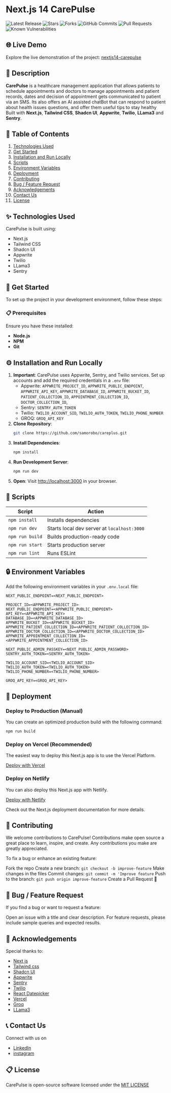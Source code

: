 # Next.js 14 CarePulse

![Latest Release](https://img.shields.io/github/v/release/ladunjexa/nextjs14-carepulse)
![Stars](https://img.shields.io/github/stars/ladunjexa/nextjs14-carepulse)
![Forks](https://img.shields.io/github/forks/ladunjexa/nextjs14-carepulse)
![GitHub Commits](https://img.shields.io/github/commits-since/ladunjexa/nextjs14-carepulse/latest)
![Pull Requests](https://img.shields.io/github/issues-pr/ladunjexa/nextjs14-carepulse)
![Known Vulnerabilities](https://snyk.io/test/github/ladunjexa/nextjs14-carepulse/badge.svg)

## 🌐 Live Demo
Explore the live demonstration of the project: [nextjs14-carepulse](#)

## 📝 Description
**CarePulse** is a healthcare management application that allows patients to schedule appointments and doctors to manage appointments and patient records, dates and decision of  appointment gets communicated to patient via an SMS. Its also offers an AI assisted chatBot that can respond to patient about health issues questions, and offer them useful tips to stay healthy Built with **Next.js**, **Tailwind CSS**, **Shadcn UI**, **Appwrite**, **Twilio**, **LLama3** and **Sentry**.

## 📖 Table of Contents
1. [Technologies Used](#technologies-used)
2. [Get Started](#get-started)
3. [Installation and Run Locally](#installation-and-run-locally)
4. [Scripts](#scripts)
5. [Environment Variables](#environment-variables)
6. [Deployment](#deployment)
7. [Contributing](#contributing)
8. [Bug / Feature Request](#bug--feature-request)
9. [Acknowledgements](#acknowledgements)
10. [Contact Us](#contact-us)
11. [License](#license)

## ✨ Technologies Used
CarePulse is built using:
- Next.js
- Tailwind CSS
- Shadcn UI
- Appwrite
- Twilio
- LLama3
- Sentry

## 🧰 Get Started
To set up the project in your development environment, follow these steps:

### 📋 Prerequisites
Ensure you have these installed:
- **Node.js**
- **NPM**
- **Git**

## ⚙️ Installation and Run Locally
1. **Important**: CarePulse uses Appwrite, Sentry,  and Twilio services. Set up accounts and add the required credentials in a `.env` file:
    - Appwrite: `APPWRITE_PROJECT_ID`, `APPWRITE_PUBLIC_ENDPOINT`, `APPWRITE_API_KEY`, `APPWRITE_DATABASE_ID`, `APPWRITE_BUCKET_ID`, `PATIENT_COLLECTION_ID`,  `APPOINTMENT_COLLECTION_ID`, `DOCTOR_COLLECTION_ID`,  
    - Sentry: `SENTRY_AUTH_TOKEN`
    - Twilio: `TWILIO_ACCOUNT_SID`, `TWILIO_AUTH_TOKEN`, `TWILIO_PHONE_NUMBER`
    - GROQ: `GROQ_API_KEY`
2. **Clone Repository**:
    ```bash
    git clone https://github.com/samorobo/careplus.git
    ```
3. **Install Dependencies**:
    ```bash
    npm install
    ```
4. **Run Development Server**:
    ```bash
    npm run dev
    ```
5. **Open**: Visit [http://localhost:3000](http://localhost:3000) in your browser.

## 📜 Scripts
| Script           | Action                                       |
|------------------|----------------------------------------------|
| `npm install`    | Installs dependencies                        |
| `npm run dev`    | Starts local dev server at `localhost:3000`  |
| `npm run build`  | Builds production-ready code                 |
| `npm run start`  | Starts production server                     |
| `npm run lint`   | Runs ESLint                                  |

## 🔒 Environment Variables
Add the following environment variables in your `.env.local` file:
```plaintext
NEXT_PUBLIC_ENDPOINT=<NEXT_PUBLIC_ENDPOINT>

PROJECT_ID=<APPWRITE_PROJECT_ID>
NEXT_PUBLIC_ENDPOINT=<APPWRITE_PUBLIC_ENDPOINT>
API_KEY=<APPWRITE_API_KEY>
DATABASE_ID=<APPWRITE_DATABASE_ID>
APPWRITE_BUCKET_ID=<APPWRITE_BUCKET_ID>
APPWRITE_PATIENT_COLLECTION_ID=<APPWRITE_PATIENT_COLLECTION_ID>
APPWRITE_DOCTOR_COLLECTION_ID=<APPWRITE_DOCTOR_COLLECTION_ID>
APPWRITE_APPOINTMENT_COLLECTION_ID=<APPWRITE_APPOINTMENT_COLLECTION_ID>

NEXT_PUBLIC_ADMIN_PASSKEY=<NEXT_PUBLIC_ADMIN_PASSWORD>
SENTRY_AUTH_TOKEN=<SENTRY_AUTH_TOKEN>

TWILIO_ACCOUNT_SID=<TWILIO_ACCOUNT_SID>
TWILIO_AUTH_TOKEN=<TWILIO_AUTH_TOKEN>
TWILIO_PHONE_NUMBER=<TWILIO_PHONE_NUMBER>

GROQ_API_KEY=<GROQ_API_KEY>

```

## 🚀 Deployment

### Deploy to Production (Manual)
You can create an optimized production build with the following command:
```bash
npm run build
```

### Deploy on Vercel (Recommended)
The easiest way to deploy this Next.js app is to use the Vercel Platform.

[Deploy with Vercel](https://vercel.com)

### Deploy on Netlify
You can also deploy this Next.js app with Netlify.

[Deploy with Netlify](https://www.netlify.com)

Check out the Next.js deployment documentation for more details.

## 🔧 Contributing
We welcome contributions to CarePulse! Contributions make open source a great place to learn, inspire, and create. Any contributions you make are greatly appreciated.

To fix a bug or enhance an existing feature:

Fork the repo
Create a new branch: `git checkout -b improve-feature`
Make changes in the files
Commit changes: `git commit -m 'Improve feature`
Push to the branch: `git push origin improve-feature`
Create a Pull Request 🎉

## 📩 Bug / Feature Request
If you find a bug or want to request a feature:

Open an issue with a title and clear description.
For feature requests, please include sample queries and expected results.

## 💎 Acknowledgements
Special thanks to:

- [Next js](https://nextjs.org/)
- [Tailwind css](https://tailwindcss.com/)
- [Shadcn UI](https://ui.shadcn.com/)
- [Appwrite](https://appwrite.io/)
- [Sentry](https://sentry.io/)
- [Twilio](https://www.twilio.com/en-us)
- [React Datepicker](https://www.npmjs.com/package/react-datepicker)
- [Vercel](https://www.vercel.com)
- [Groq](https://groq.com)
- [LLama3](https://www.llama.com)

## 📞 Contact Us
Connect with us on 
- [LinkedIn](https://www.linkedin.com/in/godwin-samuel)
- [instagram](https://www.instagram.com/godwin839/) 

## 📋 License
CarePulse is open-source software licensed under the [MIT LICENSE](https://opensource.org/license/mit) 




